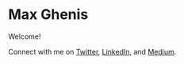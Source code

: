 Max Ghenis
============================

Welcome!

Connect with me on [Twitter](http://twitter.com/MaxGhenis),
[LinkedIn](https://www.linkedin.com/in/maxghenis/),
and [Medium](https://medium.com/@MaxGhenis).